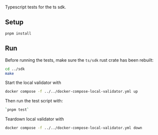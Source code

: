 Typescript tests for the ts sdk.

## Setup

`pnpm install`

## Run

Before running the tests, make sure the `ts/sdk` rust crate has been rebuilt:

```sh
cd ../sdk
make
```

Start the local validator with

```sh
docker compose -f ../../docker-compose-local-validator.yml up
```

Then run the test script with:

```sh
`pnpm test`
```

Teardown local validator with

```sh
docker compose -f ../../docker-compose-local-validator.yml down
```
